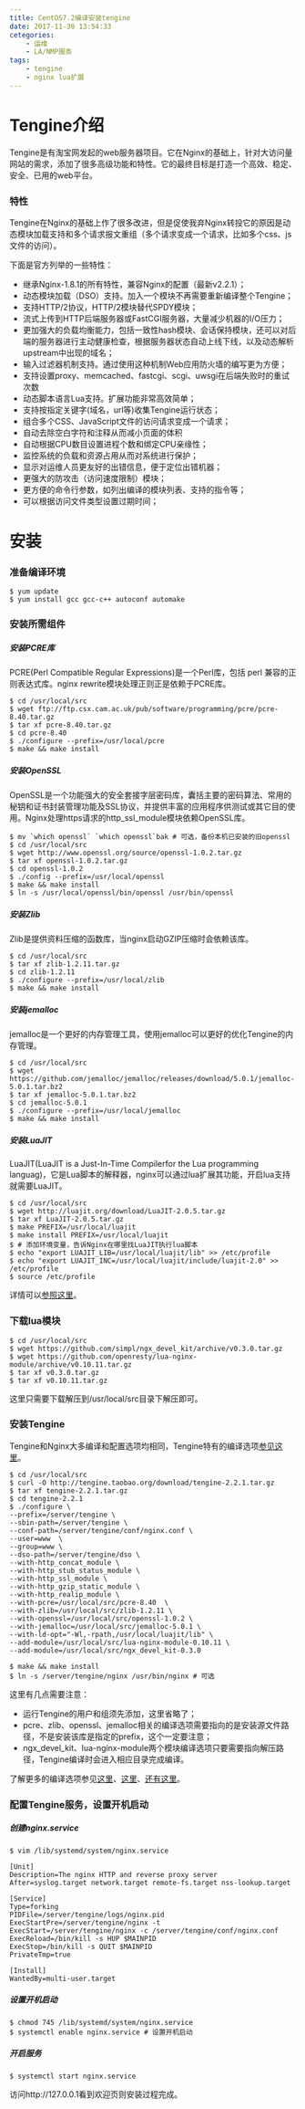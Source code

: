 ```yaml
---
title: CentOS7.2编译安装tengine
date: 2017-11-30 13:54:33
cetegories:
	- 运维
	- LA/NMP服务
tags:
	- tengine
	- nginx lua扩展
---
```


# Tengine介绍

Tengine是有淘宝网发起的web服务器项目。它在Nginx的基础上，针对大访问量网站的需求，添加了很多高级功能和特性。它的最终目标是打造一个高效、稳定、安全、已用的web平台。

### 特性

Tengine在Nginx的基础上作了很多改进，但是促使我弃Nginx转投它的原因是动态模块加载支持和多个请求报文重组（多个请求变成一个请求，比如多个css、js文件的访问）。

下面是官方列举的一些特性：

- 继承Nginx-1.8.1的所有特性，兼容Nginx的配置（最新v2.2.1）；
- 动态模块加载（DSO）支持。加入一个模块不再需要重新编译整个Tengine；
- 支持HTTP/2协议，HTTP/2模块替代SPDY模块；
- 流式上传到HTTP后端服务器或FastCGI服务器，大量减少机器的I/O压力；
- 更加强大的负载均衡能力，包括一致性hash模块、会话保持模块，还可以对后端的服务器进行主动健康检查，根据服务器状态自动上线下线，以及动态解析upstream中出现的域名；
- 输入过滤器机制支持。通过使用这种机制Web应用防火墙的编写更为方便；
- 支持设置proxy、memcached、fastcgi、scgi、uwsgi在后端失败时的重试次数
- 动态脚本语言Lua支持。扩展功能非常高效简单；
- 支持按指定关键字(域名，url等)收集Tengine运行状态；
- 组合多个CSS、JavaScript文件的访问请求变成一个请求；
- 自动去除空白字符和注释从而减小页面的体积
- 自动根据CPU数目设置进程个数和绑定CPU亲缘性；
- 监控系统的负载和资源占用从而对系统进行保护；
- 显示对运维人员更友好的出错信息，便于定位出错机器；
- 更强大的防攻击（访问速度限制）模块；
- 更方便的命令行参数，如列出编译的模块列表、支持的指令等；
- 可以根据访问文件类型设置过期时间；


# 安装

### 准备编译环境

```
$ yum update
$ yum install gcc gcc-c++ autoconf automake

```

### 安装所需组件

##### 安装PCRE库

PCRE(Perl Compatible Regular Expressions)是一个Perl库，包括 perl 兼容的正则表达式库。nginx rewrite模块处理正则正是依赖于PCRE库。

```
$ cd /usr/local/src
$ wget ftp://ftp.csx.cam.ac.uk/pub/software/programming/pcre/pcre-8.40.tar.gz
$ tar xf pcre-8.40.tar.gz
$ cd pcre-8.40
$ ./configure --prefix=/usr/local/pcre
$ make && make install

```

##### 安装OpenSSL

OpenSSL是一个功能强大的安全套接字层密码库，囊括主要的密码算法、常用的秘钥和证书封装管理功能及SSL协议，并提供丰富的应用程序供测试或其它目的使用。Nginx处理https请求的http_ssl_module模块依赖OpenSSL库。

```
$ mv `which openssl` `which openssl`bak # 可选，备份本机已安装的旧openssl
$ cd /usr/local/src
$ wget http://www.openssl.org/source/openssl-1.0.2.tar.gz
$ tar xf openssl-1.0.2.tar.gz
$ cd openssl-1.0.2
$ ./config --prefix=/usr/local/openssl
$ make && make install
$ ln -s /usr/local/openssl/bin/openssl /usr/bin/openssl

```

##### 安装Zlib

Zlib是提供资料压缩的函数库，当nginx启动GZIP压缩时会依赖该库。

```
$ cd /usr/local/src
$ tar xf zlib-1.2.11.tar.gz
$ cd zlib-1.2.11
$ ./configure --prefix=/usr/local/zlib
$ make && make install

```

##### 安装jemalloc

jemalloc是一个更好的内存管理工具，使用jemalloc可以更好的优化Tengine的内存管理。

```
$ cd /usr/local/src
$ wget https://github.com/jemalloc/jemalloc/releases/download/5.0.1/jemalloc-5.0.1.tar.bz2
$ tar xf jemalloc-5.0.1.tar.bz2
$ cd jemalloc-5.0.1
$ ./configure --prefix=/usr/local/jemalloc
$ make && make install

```

##### 安装LuaJIT

LuaJIT(LuaJIT is a Just-In-Time Compilerfor the Lua programming languag)，它是Lua脚本的解释器，nginx可以通过lua扩展其功能，开启lua支持就需要LuaJIT。

```
$ cd /usr/local/src
$ wget http://luajit.org/download/LuaJIT-2.0.5.tar.gz
$ tar xf LuaJIT-2.0.5.tar.gz
$ make PREFIX=/usr/local/luajit
$ make install PREFIX=/usr/local/luajit
$ # 添加环境变量，告诉Nginx在哪里找LuaJIT执行lua脚本 
$ echo "export LUAJIT_LIB=/usr/local/luajit/lib" >> /etc/profile
$ echo "export LUAJIT_INC=/usr/local/luajit/include/luajit-2.0" >> /etc/profile
$ source /etc/profile

```

详情可以[参照这里](https://github.com/openresty/lua-nginx-module/blob/master/README.markdown#installation)。

### 下载lua模块

```
$ cd /usr/local/src
$ wget https://github.com/simpl/ngx_devel_kit/archive/v0.3.0.tar.gz
$ wget https://github.com/openresty/lua-nginx-module/archive/v0.10.11.tar.gz
$ tar xf v0.3.0.tar.gz
$ tar xf v0.10.11.tar.gz

```

这里只需要下载解压到/usr/local/src目录下解压即可。

### 安装Tengine

Tengine和Nginx大多编译和配置选项均相同，Tengine特有的编译选项[参见这里](http://tengine.taobao.org/document_cn/install_cn.html)。

```
$ cd /usr/local/src
$ curl -O http://tengine.taobao.org/download/tengine-2.2.1.tar.gz
$ tar xf tengine-2.2.1.tar.gz
$ cd tengine-2.2.1
$ ./configure \
--prefix=/server/tengine \
--sbin-path=/server/tengine \
--conf-path=/server/tengine/conf/nginx.conf \
--user=www  \
--group=www \
--dso-path=/server/tengine/dso \
--with-http_concat_module \
--with-http_stub_status_module \
--with-http_ssl_module \
--with-http_gzip_static_module \
--with-http_realip_module \
--with-pcre=/usr/local/src/pcre-8.40  \
--with-zlib=/usr/local/src/zlib-1.2.11 \
--with-openssl=/usr/local/src/openssl-1.0.2 \
--with-jemalloc=/usr/local/src/jemalloc-5.0.1 \
--with-ld-opt="-Wl,-rpath,/usr/local/luajit/lib" \
--add-module=/usr/local/src/lua-nginx-module-0.10.11 \
--add-module=/usr/local/src/ngx_devel_kit-0.3.0

$ make && make install
$ ln -s /server/tengine/nginx /usr/bin/nginx # 可选

```

这里有几点需要注意：

- 运行Tengine的用户和组须先添加，这里省略了；
- pcre、zlib、openssl、jemalloc相关的编译选项需要指向的是安装源文件路径，不是安装该库是指定的prefix，这个一定要注意；
- ngx_devel_kit、lua-nginx-module两个模块编译选项只要需要指向解压路径，Tengine编译时会进入相应目录完成编译。

了解更多的编译选项参见[这里](http://nginx.org/en/docs/configure.html)、[这里](http://tengine.taobao.org/documentation_cn.html)、[还有这里](http://www.nginx.cn/doc/index.html)。

### 配置Tengine服务，设置开机启动


##### 创建nginx.service

```
$ vim /lib/systemd/system/nginx.service

[Unit]
Description=The nginx HTTP and reverse proxy server
After=syslog.target network.target remote-fs.target nss-lookup.target

[Service]
Type=forking
PIDFile=/server/tengine/logs/nginx.pid
ExecStartPre=/server/tengine/nginx -t
ExecStart=/server/tengine/nginx -c /server/tengine/conf/nginx.conf
ExecReload=/bin/kill -s HUP $MAINPID
ExecStop=/bin/kill -s QUIT $MAINPID
PrivateTmp=true

[Install]
WantedBy=multi-user.target

```

##### 设置开机启动

```
$ chmod 745 /lib/systemd/system/nginx.service
$ systemctl enable nginx.service # 设置开机启动
```

##### 开启服务

```
$ systemctl start nginx.service

```

访问http://127.0.0.1看到欢迎页则安装过程完成。




